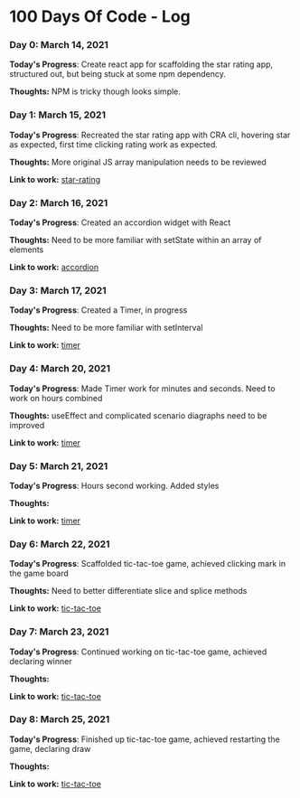 # 100 Days Of Code - Log

### Day 0: March 14, 2021

**Today's Progress**: Create react app for scaffolding the star rating app, structured out, but being stuck at some npm dependency.

**Thoughts:** NPM is tricky though looks simple.

### Day 1: March 15, 2021

**Today's Progress**: Recreated the star rating app with CRA cli, hovering star as expected, first time clicking rating work as expected.

**Thoughts:** More original JS array manipulation needs to be reviewed

**Link to work:** [star-rating](https://github.com/AndyHIT/star-rating/commit/ee6863b314a1d306e48fa1ad53aefa2500114dc8)

### Day 2: March 16, 2021

**Today's Progress**: Created an accordion widget with React

**Thoughts:** Need to be more familiar with setState within an array of elements

**Link to work:** [accordion](https://github.com/AndyHIT/accordion)

### Day 3: March 17, 2021

**Today's Progress**: Created a Timer, in progress

**Thoughts:** Need to be more familiar with setInterval

**Link to work:** [timer](https://github.com/AndyHIT/timer/commit/2a583f5cb6925677e336626b3f2339bbe588e44f)

### Day 4: March 20, 2021

**Today's Progress**: Made Timer work for minutes and seconds. Need to work on hours combined

**Thoughts:** useEffect and complicated scenario diagraphs need to be improved

**Link to work:** [timer](https://github.com/AndyHIT/timer/commit/99892f1ba654e57fe58b2f85c1904c25067ce6b4)

### Day 5: March 21, 2021

**Today's Progress**: Hours second working. Added styles

**Thoughts:** 

**Link to work:** [timer](https://github.com/AndyHIT/timer/commit/8e4be9323ccc6106e63b643cfc42dec893475d0a)


### Day 6: March 22, 2021

**Today's Progress**: Scaffolded tic-tac-toe game, achieved clicking mark in the game board

**Thoughts:** Need to better differentiate slice and splice methods

**Link to work:** [tic-tac-toe](https://github.com/AndyHIT/tic-tac-toe/commit/b04847c6e2dea19a452544adb394cf5400e19651)

### Day 7: March 23, 2021

**Today's Progress**: Continued working on tic-tac-toe game, achieved declaring winner

**Thoughts:** 

**Link to work:** [tic-tac-toe](https://github.com/AndyHIT/tic-tac-toe/commit/1169f748384ab7393a22b2fdc65c6591dc262279)

### Day 8: March 25, 2021

**Today's Progress**: Finished up tic-tac-toe game, achieved restarting the game, declaring draw

**Thoughts:** 

**Link to work:** [tic-tac-toe](https://github.com/AndyHIT/tic-tac-toe/commit/2a8440fbf3ebd5f42ec17fcfd4448d9dfbcc4210)

<!-- ### Day 0: February 30, 2016 (Example 2)
##### (delete me or comment me out)

**Today's Progress**: Fixed CSS, worked on canvas functionality for the app.

**Thoughts**: I really struggled with CSS, but, overall, I feel like I am slowly getting better at it. Canvas is still new for me, but I managed to figure out some basic functionality.

**Link(s) to work**: [Calculator App](http://www.example.com)


### Day 1: June 27, Monday

**Today's Progress**: I've gone through many exercises on FreeCodeCamp.

**Thoughts** I've recently started coding, and it's a great feeling when I finally solve an algorithm challenge after a lot of attempts and hours spent.

**Link(s) to work**
1. [Find the Longest Word in a String](https://www.freecodecamp.com/challenges/find-the-longest-word-in-a-string)
2. [Title Case a Sentence](https://www.freecodecamp.com/challenges/title-case-a-sentence) -->
